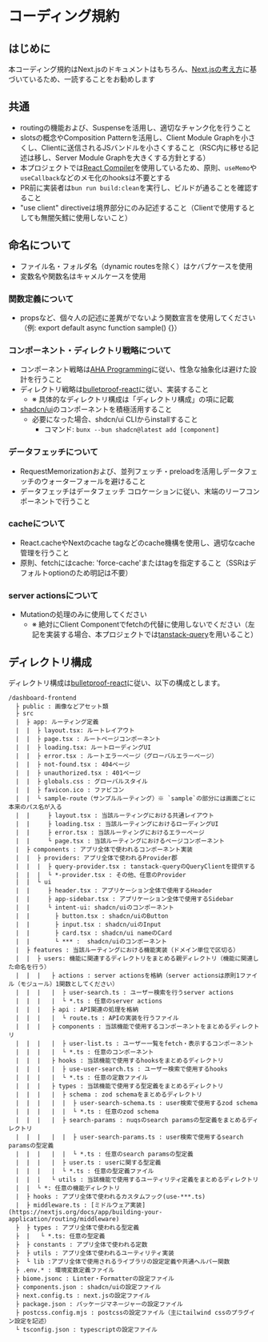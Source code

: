 # コーディング規約
## はじめに
本コーディング規約はNext.jsのドキュメントはもちろん、[Next.jsの考え方](https://zenn.dev/akfm/books/nextjs-basic-principle/viewer/intro)に基づいているため、一読することをお勧めします

## 共通
- routingの機能および、Suspenseを活用し、適切なチャンク化を行うこと
- slotsの概念やComposition Patternを活用し、Client Module Graphを小さくし、Clientに送信されるJSバンドルを小さくすること（RSC内に移せる記述は移し、Server Module Graphを大きくする方針とする）
- 本プロジェクトでは[React Compiler](https://ja.react.dev/learn/react-compiler)を使用しているため、原則、`useMemo`や`useCallback`などのメモ化のhooksは不要とする
- PR前に実装者は`bun run build:clean`を実行し、ビルドが通ることを確認すること
- "use client" directiveは境界部分にのみ記述すること（Clientで使用するとしても無闇矢鱈に使用しないこと）

## 命名について
- ファイル名・フォルダ名（dynamic routesを除く）はケバブケースを使用
- 変数名や関数名はキャメルケースを使用

### 関数定義について
- propsなど、個々人の記述に差異がでないよう関数宣言を使用してください（例: export default async function sample() {}）

### コンポーネント・ディレクトリ戦略について
- コンポーネント戦略は[AHA Programming](https://kentcdodds.com/blog/aha-programming)に従い、性急な抽象化は避けた設計を行うこと
- ディレクトリ戦略は[bulletproof-react](https://github.com/alan2207/bulletproof-react)に従い、実装すること
  - ※ 具体的なディレクトリ構成は「ディレクトリ構成」の項に記載
- [shadcn/ui](https://ui.shadcn.com/docs/components)のコンポーネントを積極活用すること
  - 必要になった場合、shdcn/ui CLIからinstallすること
    - コマンド: `bunx --bun shadcn@latest add [component]`

### データフェッチについて
- RequestMemorizationおよび、並列フェッチ・preloadを活用しデータフェッチのウォーターフォールを避けること
- データフェッチはデータフェッチ コロケーションに従い、末端のリーフコンポーネントで行うこと

### cacheについて
- React.cacheやNextのcache tagなどのcache機構を使用し、適切なcache管理を行うこと
- 原則、fetchにはcache: 'force-cache'またはtagを指定すること（SSRはデフォルトoptionのため明記は不要）

### server actionsについて
- Mutationの処理のみに使用してください
  - ※ 絶対にClient Componentでfetchの代替に使用しないでください（左記を実装する場合、本プロジェクトでは[tanstack-query](https://tanstack.com/query/latest)を用いること）


## ディレクトリ構成
ディレクトリ構成は[bulletproof-react](https://github.com/alan2207/bulletproof-react)に従い、以下の構成とします。

```
/dashboard-frontend
  ├ public : 画像などアセット類
  ├ src
  |  ├ app: ルーティング定義
  |  |  ├ layout.tsx: ルートレイアウト
  |  |  ├ page.tsx : ルートページコンポーネント
  |  |  ├ loading.tsx: ルートローディングUI
  |  |  ├ error.tsx : ルートエラーページ（グローバルエラーページ）
  |  |  ├ not-found.tsx : 404ページ
  |  |  ├ unauthorized.tsx : 401ページ
  |  |  ├ globals.css : グローバルスタイル
  |  |  ├ favicon.ico : ファビコン
  |  |  └ sample-route（サンプルルーティング）※ `sample`の部分には画面ごとに本来のパス名が入る
  |  |     ├ layout.tsx : 当該ルーティングにおける共通レイアウト
  |  |     ├ loading.tsx : 当該ルーティングにおけるローディングUI
  |  |     ├ error.tsx : 当該ルーティングにおけるエラーページ
  |  |     └ page.tsx : 当該ルーティングにおけるページコンポーネント
  |  ├ components : アプリ全体で使われるコンポーネント実装
  |  |  ├ providers: アプリ全体で使われるProvider郡
  |  |  |  ├ query-provider.tsx : tanstack-queryのQueryClientを提供する
  |  |  |  └ *-provider.tsx : その他、任意のProvider
  |  |  └ ui
  |  |     ├ header.tsx : アプリケーション全体で使用するHeader
  |  |     ├ app-sidebar.tsx : アプリケーション全体で使用するSidebar
  |  |     └ intent-ui: shadcn/uiのコンポーネント
  |  |       ├ button.tsx : shadcn/uiのButton
  |  |       ├ input.tsx : shadcn/uiのInput
  |  |       ├ card.tsx : shadcn/ui nameのCard
  |  |       └ *** :  shadcn/uiのコンポーネント
  |  ├ features : 当該ルーティングにおける機能実装（ドメイン単位で区切る）
  |  |  ├ users: 機能に関連するディレクトリをまとめる親ディレクトリ（機能に関連した命名を行う）
  |  |  |   ├ actions : server actionsを格納（server actionsは原則1ファイル（モジュール）1関数としてください）
  |  |  |   |  ├ user-search.ts : ユーザー検索を行うserver actions
  |  |  |   |  └ *.ts : 任意のserver actions
  |  |  |   ├ api : API関連の処理を格納
  |  |  |   |  └ route.ts : APIの実装を行うファイル
  |  |  |   ├ components : 当該機能で使用するコンポーネントをまとめるディレクトリ
  |  |  |   |  ├ user-list.ts : ユーザー一覧をfetch・表示するコンポーネント
  |  |  |   |  └ *.ts : 任意のコンポーネント
  |  |  |   ├ hooks : 当該機能で使用するhooksをまとめるディレクトリ
  |  |  |   |  ├ use-user-search.ts : ユーザー検索で使用するhooks
  |  |  |   |  └ *.ts : 任意の定数ファイル
  |  |  |   ├ types : 当該機能で使用する型定義をまとめるディレクトリ
  |  |  |   |  ├ schema : zod schemaをまとめるディレクトリ
  |  |  |   |  |  ├ user-search-schema.ts : user検索で使用するzod schema
  |  |  |   |  |  └ *.ts : 任意のzod schema
  |  |  |   |  ├ search-params : nuqsのsearch paramsの型定義をまとめるディレクトリ
  |  |  |   |  |  ├ user-search-params.ts : user検索で使用するsearch paramsの型定義
  |  |  |   |  |  └ *.ts : 任意のsearch paramsの型定義
  |  |  |   |  ├ user.ts : userに関する型定義
  |  |  |   |  └ *.ts : 任意の型定義ファイル
  |  |  |   └ utils : 当該機能で使用するユーティリティ定義をまとめるディレクトリ
  |  |  └ *: 任意の機能ディレクトリ
  |  ├ hooks : アプリ全体で使われるカスタムフック(use-***.ts)
  |  ├ middleware.ts : [ミドルウェア実装](https://nextjs.org/docs/app/building-your-application/routing/middleware)
  ├  ├ types : アプリ全体で使われる型定義
  ├  |   └ *.ts: 任意の型定義
  ├  ├ constants : アプリ全体で使われる定数
  ├  ├ utils : アプリ全体で使われるユーティリティ実装
  ├  └ lib :アプリ全体で使用されるライブラリの設定定義や共通ヘルパー関数
  ├ .env.* : 環境変数定義ファイル
  ├ biome.jsonc : Linter・Formatterの設定ファイル
  ├ components.json : shadcn/uiの設定ファイル
  ├ next.config.ts : next.jsの設定ファイル
  ├ package.json : パッケージマネージャーの設定ファイル
  ├ postcss.config.mjs : postcssの設定ファイル（主にtailwind cssのプラグイン設定を記述）
  └ tsconfig.json : typescriptの設定ファイル
```
